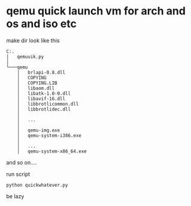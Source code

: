 # qemu quick launch vm for arch and os and iso etc

make dir look like this

```
C:.
│   qemuuik.py
│
└───qemu
    │   brlapi-0.8.dll
    │   COPYING
    │   COPYING.LIB
    │   libaom.dll
    │   libatk-1.0-0.dll
    │   libavif-16.dll
    │   libbrotlicommon.dll
    │   libbrotlidec.dll
    │   
    │   ...
    │   
    │   qemu-img.exe
    │   qemu-system-i386.exe
    │   
    │   ...
    │   qemu-system-x86_64.exe

```

and so on....


run script

```
python quickwhatever.py
```

be lazy
